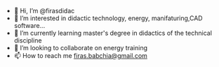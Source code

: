 - 👋 Hi, I’m @firasdidac
- 👀 I’m interested in didactic technology, energy, manifaturing,CAD software...
- 🌱 I’m currently learning master's degree in didactics of the technical discipline
- 💞️ I’m looking to collaborate on energy training
- 📫 How to reach me firas.babchia@gmail.com

<!---
firasdidac/firasdidac is a ✨ energy learning advisor ✨ repository because its `README.md` (this file) appears on your GitHub profile.
You can click the Preview link to take a look at your changes.
--->
